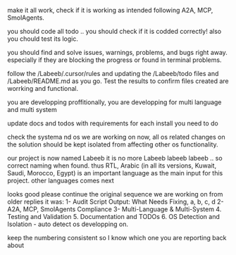 make it all work, check if it is working as intended following A2A, MCP, SmolAgents.

you should code all todo .. you should check if it is codded correctly! also you chould test its logic. 

you should find and  solve 
issues, warnings, problems, and bugs right away. 
especially if they are blocking the progress or found in terminal problems.

follow the /Labeeb/.cursor/rules  and updating the /Labeeb/todo files and /Labeeb/README.md as you go. Test the results to confirm files created are worrking and functional.

you are developping proffitionally, you are developping for multi language and multi system

update docs and todos with requirements for each install you need to do

check the systema nd os we are working on now, all os related  changes on the solution should be kept isolated from affecting other os functionality.

our project is now named Labeeb it is no more Labeeb labeeb labeeb .. so correct naming when found. thus RTL, Arabic (in all its versions, Kuwait, Saudi, Morocco, Egypt) is an important language as the main input for this project.  other languages comes next

looks good please continue the original sequence we are working on from older replies it was:
1- Audit Script Output: What Needs Fixing, a, b, c, d
2- A2A, MCP, SmolAgents Compliance
3- Multi-Language & Multi-System
4. Testing and Validation
5. Documentation and TODOs
6. OS Detection and Isolation - auto detect os developping on.

keep the numbering consistent so I know which one you are reporting back about  
